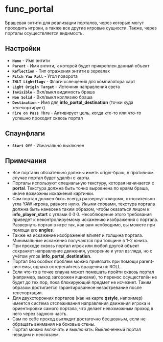 ﻿# func_portal

Брашевая энтити для реализации порталов, через которые могут проходить игроки, а также все другие игровые сущности. Также, через порталы осуществляется видимость.

## Настройки

- **`Name`** - Имя энтити
- **`Parent`** - Имя энтити, к которой будет прикреплен данный объект
- **`Reflection`** - Тип отражения энтити в зеркалах
- **`Pitch Yaw Roll`** - Угол поворота
- **`ZHLT Lightflags`** - Флаги освещения для компилятора карт
- **`Light Origin Target`** - Источник направления света
- **`Invisible`** - Вкл/выкл видимость браша
- **`Non Solid`** - Вкл/выкл коллизию браша
- **`Destination`** - Имя для **info_portal_destination** (точки куда телепортирует)
- **`Fire on Pass Thru`** - Активирует цель, когда кто-то или что-то успешно проходит сквозь портал

## Спаунфлаги

- **`Start Off`** - Изначально выключен

## Примечания

- Все порталы обязательно должны иметь origin-браш, в противном случае портал будет удалён с карты.
- Порталы используют специальную текстуру, которая начинается с **portal**. Текстура должна быть точно выровнена по краям браша, иначе возможны искажения картинки.
- Сам портал должен быть всегда развернут «лицом», относительно угла YAW игрока, равного нулю. Иными словами, текстура портала должна быть нанесена таким образом, чтобы оказаться лицом к **info_player_start** с углами 0 0 0. Несоблюдение этого требования приведет к неконтролируемому искажению изображения с портала. Развернуть портал в игре так, как вам необходимо, вы можете при помощи его **angles**.
- Также на искажение изображения влияет и толщина портала. Минимальные искажения получаются при толщине в 1–2 юнита.
- При проходе сквозь портал игрок или любой другой объект сохраняет направление движения, ускорение и угол взгляда, но с учётом углов **info_portal_destination**.
- Портал без особых проблем можно привязать при помощи parent-системы, однако остерегайтесь вращения по ROLL.
- Если что-то в точке спауна может помешать пройти сквозь портал (например, выход загорожен ящиками), то перенос осуществлён не будет до тех пор, пока блокирующий предмет не исчезнет. Таким образом достигается гарантированное незастревание после телепортации.
- Для двухсторонних порталов (как на карте **qstyle**, например) имеется система отслеживания направления движения игрока и ориентировки самого портала, что делает невозможным проход в него через заднюю часть.
- Сам по себе проход выглядит достаточно бесшовным, если не обращать внимания на боковые стены.
- Портал можно включать и выключать. Выключенный портал невидим и неосязаем.
